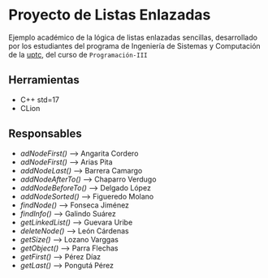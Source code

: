 # Proyecto de Listas Enlazadas
Ejemplo académico de la lógica de listas enlazadas sencillas, desarrollado por los estudiantes del programa de Ingeniería de Sistemas y Computación de la [uptc](https://www.upyc.edu.co), del curso de `Programación-III`

## Herramientas
- C++ std=17
- CLion

## Responsables
- _adNodeFirst()_ --> Angarita Cordero
- _adNodeFirst()_ --> Arias Pita
- _addNodeLast()_ --> Barrera Camargo
- _addNodeAfterTo()_ --> Chaparro Verdugo
- _addNodeBeforeTo()_ --> Delgado López
- _addNodeSorted()_ --> Figueredo Molano
- _findNode()_ --> Fonseca Jiménez
- _findInfo()_ --> Galindo Suárez
- _getLinkedList()_ --> Guevara Uribe
- _deleteNode()_ --> León Cárdenas
- _getSize()_ --> Lozano Varggas
- _getObject()_ --> Parra Flechas
- _getFirst()_ --> Pérez Díaz
- _getLast()_ --> Pongutá Pérez
